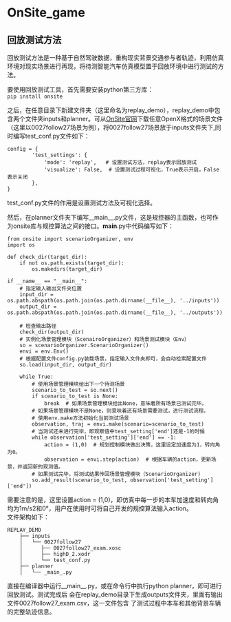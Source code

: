# OnSite_game
## 回放测试方法
回放测试方法是一种基于自然驾驶数据，重构现实背景交通参与者轨迹，利用仿真环境对现实场景进行再现，将待测智能汽车仿真模型置于回放环境中进行测试的方法。  

要使用回放测试工具，首先需要安装python第三方库：  
`pip install onsite`  

之后，在任意目录下新建文件夹（这里命名为replay_demo），replay_demo中包含两个文件夹inputs和planner。可从[OnSite官网](https://onsite.run/)下载任意OpenX格式的场景文件（这里以0027follow27场景为例），将0027follow27场景放于inputs文件夹下,同时编写test_conf.py文件如下：  
```
config = {
        'test_settings': {
            'mode': 'replay',   # 设置测试方法，replay表示回放测试
            'visualize': False,  # 设置测试过程可视化，True表示开启，False表示关闭
        },
}
```
test_conf.py文件的作用是设置测试方法及可视化选择。

然后，在planner文件夹下编写__main__.py文件，这是规控器的主函数，也可作为onsite库与规控算法之间的接口。__main__.py中代码编写如下：
```
from onsite import scenarioOrganizer, env
import os

def check_dir(target_dir):
    if not os.path.exists(target_dir):
        os.makedirs(target_dir)

if __name__ == "__main__":
    # 指定输入输出文件夹位置
    input_dir = os.path.abspath(os.path.join(os.path.dirname(__file__), '../inputs'))
    output_dir = os.path.abspath(os.path.join(os.path.dirname(__file__), '../outputs'))

    # 检查输出路径
    check_dir(output_dir)
    # 实例化场景管理模块（ScenairoOrganizer）和场景测试模块（Env）
    so = scenarioOrganizer.ScenarioOrganizer()
    envi = env.Env()
    # 根据配置文件config.py装载场景，指定输入文件夹即可，会自动检索配置文件
    so.load(input_dir, output_dir)

    while True:
        # 使用场景管理模块给出下一个待测场景
        scenario_to_test = so.next()
        if scenario_to_test is None:
            break  # 如果场景管理模块给出None，意味着所有场景已测试完毕。
        # 如果场景管理模块不是None，则意味着还有场景需要测试，进行测试流程。
        # 使用env.make方法初始化当前测试场景
        observation, traj = envi.make(scenario=scenario_to_test)
        # 当测试还未进行完毕，即观察值中test_setting['end']还是-1的时候
        while observation['test_setting']['end'] == -1:
            action = (1,0)  # 规划控制模块做出决策，这里设定加速度为1，转向角为0。
            observation = envi.step(action)  # 根据车辆的action，更新场景，并返回新的观测值。
        # 如果测试完毕，将测试结果传回场景管理模块（ScenarioOrganizer)
        so.add_result(scenario_to_test, observation['test_setting']['end'])
```
        
需要注意的是，这里设置action = (1,0)，即仿真中每一步的本车加速度和转向角均为1m/s2和0°，用户在使用时可将自己开发的规控算法输入action。  
文件架构如下：  
```
REPLAY_DEMO  
    ├── inputs  
    │   └── 0027follow27  
    │      ├── 0027follow27_exam.xosc  
    │      ├── highD_2.xodr  
    │      └── test_conf.py  
    ├── planner  
    │   └── _main_.py
```

直接在编译器中运行__main__.py，或在命令行中执行python planner，即可进行回放测试。测试完成后
会在replay_demo目录下生成outputs文件夹，里面有输出文件0027follow27_exam.csv，这一文件包含
了测试过程中本车和其他背景车辆的完整轨迹信息。
